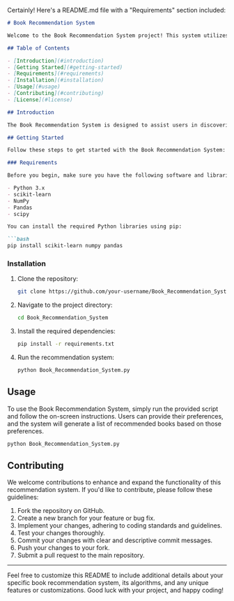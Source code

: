 Certainly! Here's a README.md file with a "Requirements" section included:

```markdown
# Book Recommendation System

Welcome to the Book Recommendation System project! This system utilizes clustering and k-nearest neighbors (KNN) algorithms to suggest personalized book recommendations based on user preferences.

## Table of Contents

- [Introduction](#introduction)
- [Getting Started](#getting-started)
- [Requirements](#requirements)
- [Installation](#installation)
- [Usage](#usage)
- [Contributing](#contributing)
- [License](#license)

## Introduction

The Book Recommendation System is designed to assist users in discovering books that match their interests and reading preferences. It employs clustering to categorize similar books and KNN to make recommendations based on user behavior and preferences.

## Getting Started

Follow these steps to get started with the Book Recommendation System:

### Requirements

Before you begin, make sure you have the following software and libraries installed:

- Python 3.x
- scikit-learn
- NumPy
- Pandas
- scipy

You can install the required Python libraries using pip:

```bash
pip install scikit-learn numpy pandas
```

### Installation

1. Clone the repository:

   ```bash
   git clone https://github.com/your-username/Book_Recommendation_System.git
   ```

2. Navigate to the project directory:

   ```bash
   cd Book_Recommendation_System
   ```

3. Install the required dependencies:

   ```bash
   pip install -r requirements.txt
   ```

4. Run the recommendation system:

   ```bash
   python Book_Recommendation_System.py
   ```

## Usage

To use the Book Recommendation System, simply run the provided script and follow the on-screen instructions. Users can provide their preferences, and the system will generate a list of recommended books based on those preferences.

```bash
python Book_Recommendation_System.py
```

## Contributing

We welcome contributions to enhance and expand the functionality of this recommendation system. If you'd like to contribute, please follow these guidelines:

1. Fork the repository on GitHub.
2. Create a new branch for your feature or bug fix.
3. Implement your changes, adhering to coding standards and guidelines.
4. Test your changes thoroughly.
5. Commit your changes with clear and descriptive commit messages.
6. Push your changes to your fork.
7. Submit a pull request to the main repository.


---

Feel free to customize this README to include additional details about your specific book recommendation system, its algorithms, and any unique features or customizations. Good luck with your project, and happy coding!
```

